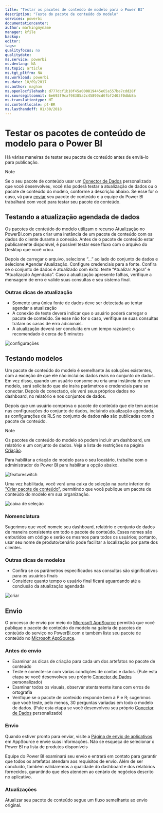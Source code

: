 ```yaml
---
title: "Testar os pacotes de conteúdo de modelo para o Power BI"
description: "Teste do pacote de conteúdo do modelo"
services: powerbi
documentationcenter: 
author: markingmyname
manager: kfile
backup: 
editor: 
tags: 
qualityfocus: no
qualitydate: 
ms.service: powerbi
ms.devlang: NA
ms.topic: article
ms.tgt_pltfrm: NA
ms.workload: powerbi
ms.date: 10/09/2017
ms.author: maghan
ms.openlocfilehash: d777dcf1b10f45a000819445e65a557be7cdd28f
ms.sourcegitcommit: 6e693f9caf98385a2c45890cd0fbf2403f0dbb8a
ms.translationtype: HT
ms.contentlocale: pt-BR
ms.lasthandoff: 01/30/2018
---
```

# <a name="testing-template-content-packs-for-power-bi"></a>Testar os pacotes de conteúdo de modelo para o Power BI
Há várias maneiras de testar seu pacote de conteúdo antes de enviá-lo para publicação.  

> [!NOTE]
> Se o seu pacote de conteúdo usar um [Conector de Dados](https://aka.ms/DataConnectors) personalizado que você desenvolveu, você não poderá testar a atualização de dados ou o pacote de conteúdo do modelo, conforme a descrição abaixo. Se esse for o caso, vá para [enviar](#submission) seu pacote de conteúdo e a equipe do Power BI trabalhará com você para testar seu pacote de conteúdo.
> 
> 

## <a name="testing-scheduled-data-refresh"></a>Testando a atualização agendada de dados
Os pacotes de conteúdo do modelo utilizam o recurso Atualização no PowerBI.com para criar uma instância de um pacote de conteúdo com os dados do cliente durante a conexão. Antes de o pacote de conteúdo estar publicamente disponível, é possível testar esse fluxo com o arquivo do Desktop que você criou.

Depois de carregar o arquivo, selecione “...” ao lado do conjunto de dados e selecione Agendar Atualização. Configure credenciais para a fonte. Confira se o conjunto de dados é atualizado com êxito: tente “Atualizar Agora” e “Atualização Agendada”. Caso a atualização apresente falhas, verifique a mensagem de erro e valide suas consultas e seu sistema final.

### <a name="additional-refresh-tips"></a>Outras dicas de atualização
* Somente uma única fonte de dados deve ser detectada ao tentar agendar a atualização  
* A conexão de teste deverá indicar que o usuário poderá carregar o pacote de conteúdo. Se esse não for o caso, verifique se suas consultas tratam os casos de erro adicionais.  
* A atualização deverá ser concluída em um tempo razoável; o recomendado é cerca de 5 minutos  

![configurações](media/template-content-pack-testing/scheduledrefresh.png)

<a name="templates"></a>

## <a name="testing-templates"></a>Testando modelos
Um pacote de conteúdo do modelo é semelhante às soluções existentes, com a exceção de que ele não inclui os dados reais no conjunto de dados. Em vez disso, quando um usuário consome ou cria uma instância de um modelo, será solicitado que ele insira parâmetros e credenciais para se conectar. Depois de conectado, ele verá seus próprios dados no dashboard, no relatório e nos conjuntos de dados. 

Depois que um usuário comprova o pacote de conteúdo que ele tem acesso nas configurações do conjunto de dados, incluindo atualização agendada, as configurações de RLS no conjunto de dados **não** são publicadas com o pacote de conteúdo.  

> [!NOTE]
> Os pacotes de conteúdo do modelo só podem incluir um dashboard, um relatório e um conjunto de dados. Veja a lista de restrições na página [Criação](template-content-pack-authoring.md#restrictions). 
> 
> 

Para habilitar a criação de modelo para o seu locatário, trabalhe com o administrador do Power BI para habilitar a opção abaixo. 

![featureswitch](media/template-content-pack-testing/featureswitch.png)

Uma vez habilitada, você verá uma caixa de seleção na parte inferior de ["Criar pacote de conteúdo"](https://app.powerbi.com/groups/me/publish-content/), permitindo que você publique um pacote de conteúdo do modelo em sua organização. 

![caixa de seleção](media/template-content-pack-testing/checkbox.png)

### <a name="naming"></a>Nomenclatura
Sugerimos que você nomeie seu dashboard, relatório e conjunto de dados de maneira consistente em todo o pacote de conteúdo. Esses nomes são embutidos em código e serão os mesmos para todos os usuários; portanto, usar seu nome de produto/cenário pode facilitar a localização por parte dos clientes.

### <a name="additional-template-tips"></a>Outras dicas de modelos
* Confira se os parâmetros especificados nas consultas são significativos para os usuários finais
* Considere quanto tempo o usuário final ficará aguardando até a conclusão da atualização agendada

![criar](media/template-content-pack-testing/createtemplate.png)

<a name="submission"></a>

## <a name="submission"></a>Envio
O processo de envio por meio do [Microsoft AppSource](https://appsource.microsoft.com/en-us/partners/list-an-app) permitirá que você publique o pacote de conteúdo do modelo na galeria de pacotes de conteúdo do serviço no PowerBI.com e também liste seu pacote de conteúdo no [Microsoft AppSource](http://appsource.microsoft.com).

### <a name="before-submission"></a>Antes do envio
* Examinar as dicas de criação para cada um dos artefatos no pacote de conteúdo
* Teste e conecte-se com várias condições de contas e dados. (Pule esta etapa se você desenvolveu seu próprio [Conector de Dados](https://aka.ms/DataConnectors) personalizado)
* Examinar todos os visuais, observar atentamente itens com erros de ortografia
* Verifique se o pacote de conteúdo responde bem à P e R; sugerimos que você teste, pelo menos, 30 perguntas variadas em todo o modelo de dados. (Pule esta etapa se você desenvolveu seu próprio [Conector de Dados](https://aka.ms/DataConnectors) personalizado)

### <a name="submission"></a>Envio
Quando estiver pronto para enviar, visite a [Página de envio de aplicativos](https://appsource.microsoft.com/en-us/partners/list-an-app) em AppSource e envie suas informações. Não se esqueça de selecionar o Power BI na lista de produtos disponíveis

Equipe do Power BI examinará seu envio e entrará em contato para garantir que todos os artefatos atendam aos requisitos de envio. Além de ser concluído, também validaremos a qualidade do dashboard e dos relatórios fornecidos, garantindo que eles atendem ao cenário de negócios descrito no aplicativo.

### <a name="updates"></a>Atualizações
Atualizar seu pacote de conteúdo segue um fluxo semelhante ao envio original. 

